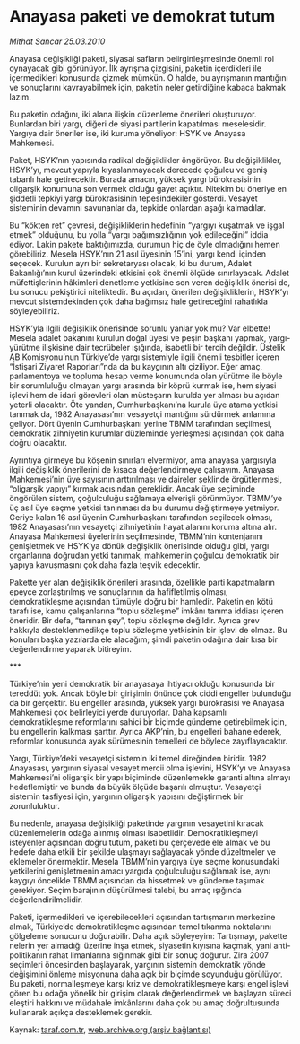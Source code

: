# Anayasa paketi ve demokrat tutum

*Mithat Sancar 25.03.2010*

<div class="yazi"><p>Anayasa değişikliği paketi, siyasal safların belirginleşmesinde önemli rol oynayacak gibi görünüyor. İlk ayrışma çizgisini, paketin içerdikleri ile içermedikleri konusunda çizmek mümkün. O halde, bu ayrışmanın mantığını ve sonuçlarını kavrayabilmek için, paketin neler getirdiğine kabaca bakmak lazım.</p>
<p>Bu paketin odağını, iki alana ilişkin düzenleme önerileri oluşturuyor. Bunlardan biri yargı, diğeri de siyasi partilerin kapatılması meselesidir. Yargıya dair öneriler ise, iki kuruma yöneliyor: HSYK ve Anayasa Mahkemesi.</p>
<p>Paket, HSYK’nın yapısında radikal değişiklikler öngörüyor. Bu değişiklikler, HSYK’yı, mevcut yapıyla kıyaslanmayacak derecede çoğulcu ve geniş tabanlı hale getirecektir. Burada amacın, yüksek yargı bürokrasisinin oligarşik konumuna son vermek olduğu gayet açıktır. Nitekim bu öneriye en şiddetli tepkiyi yargı bürokrasisinin tepesindekiler gösterdi. Vesayet sisteminin devamını savunanlar da, tepkide onlardan aşağı kalmadılar.</p>
<p>Bu “kökten ret” çevresi, değişikliklerin hedefinin “yargıyı kuşatmak ve işgal etmek” olduğunu, bu yolla “yargı bağımsızlığının yok edileceğini” iddia ediyor. Lakin pakete baktığımızda, durumun hiç de öyle olmadığını hemen görebiliriz. Mesela HSYK’nın 21 asıl üyesinin 15’ini, yargı kendi içinden seçecek. Kurulun ayrı bir sekretaryası olacak, ki bu durum, Adalet Bakanlığı’nın kurul üzerindeki etkisini çok önemli ölçüde sınırlayacak. Adalet müfettişlerinin hâkimleri denetleme yetkisine son veren değişiklik önerisi de, bu sonucu pekiştirici niteliktedir. Bu açıdan, önerilen değişikliklerin, HSYK’yı mevcut sistemdekinden çok daha bağımsız hale getireceğini rahatlıkla söyleyebiliriz. </p>
<p>HSYK’yla ilgili değişiklik önerisinde sorunlu yanlar yok mu? Var elbette! Mesela adalet bakanını kurulun doğal üyesi ve peşin başkanı yapmak, yargı-yürütme ilişkisine dair tecrübeler ışığında, isabetli bir tercih değildir. Üstelik AB Komisyonu’nun Türkiye’de yargı sistemiyle ilgili önemli tesbitler içeren “İstişari Ziyaret Raporları”nda da bu kaygının altı çiziliyor. Eğer amaç, parlamentoya ve topluma hesap verme konumunda olan yürütme ile böyle bir sorumluluğu olmayan yargı arasında bir köprü kurmak ise, hem siyasi işlevi hem de idari görevleri olan müsteşarın kurulda yer alması bu açıdan yeterli olacaktır. Öte yandan, Cumhurbaşkanı’na kurula üye atama yetkisi tanımak da, 1982 Anayasası’nın vesayetçi mantığını sürdürmek anlamına geliyor. Dört üyenin Cumhurbaşkanı yerine TBMM tarafından seçilmesi, demokratik zihniyetin kurumlar düzleminde yerleşmesi açısından çok daha doğru olacaktır.</p>
<p>Ayrıntıya girmeye bu köşenin sınırları elvermiyor, ama anayasa yargısıyla ilgili değişiklik önerilerini de kısaca değerlendirmeye çalışayım. Anayasa Mahkemesi’nin üye sayısının arttırılması ve daireler şeklinde örgütlenmesi, “oligarşik yapıyı” kırmak açısından gereklidir. Ancak üye seçiminde öngörülen sistem, çoğulculuğu sağlamaya elverişli görünmüyor. TBMM’ye üç asıl üye seçme yetkisi tanınması da bu durumu değiştirmeye yetmiyor. Geriye kalan 16 asıl üyenin Cumhurbaşkanı tarafından seçilecek olması, 1982 Anayasası’nın vesayetçi zihniyetinin hayat alanını koruma altına alır. Anayasa Mahkemesi üyelerinin seçilmesinde, TBMM’nin kontenjanını genişletmek ve HSYK’ya dönük değişiklik önerisinde olduğu gibi, yargı organlarına doğrudan yetki tanımak, mahkemenin çoğulcu demokratik bir yapıya kavuşmasını çok daha fazla teşvik edecektir. </p>
<p>Pakette yer alan değişiklik önerileri arasında, özellikle parti kapatmaların epeyce zorlaştırılmış ve sonuçlarının da hafifletilmiş olması, demokratikleşme açısından tümüyle doğru bir hamledir. Paketin en kötü tarafı ise, kamu çalışanlarına “toplu sözleşme” imkânı tanıma iddiası içeren öneridir. Bir defa, “tanınan şey”, toplu sözleşme değildir. Ayrıca grev hakkıyla desteklenmedikçe toplu sözleşme yetkisinin bir işlevi de olmaz. Bu konuları başka yazılarda ele alacağım; şimdi paketin odağına dair kısa bir değerlendirme yaparak bitireyim.</p>
<p>***</p>
<p>Türkiye’nin yeni demokratik bir anayasaya ihtiyacı olduğu konusunda bir tereddüt yok. Ancak böyle bir girişimin önünde çok ciddi engeller bulunduğu da bir gerçektir. Bu engeller arasında, yüksek yargı bürokrasisi ve Anayasa Mahkemesi çok belirleyici yerde duruyorlar. Daha kapsamlı demokratikleşme reformlarını sahici bir biçimde gündeme getirebilmek için, bu engellerin kalkması şarttır. Ayrıca AKP’nin, bu engelleri bahane ederek, reformlar konusunda ayak sürümesinin temelleri de böylece zayıflayacaktır.</p>
<p>Yargı, Türkiye’deki vesayetçi sistemin iki temel direğinden biridir. 1982 Anayasası, yargının siyasal vesayet mercii olma işlevini, HSYK’yı ve Anayasa Mahkemesi’ni oligarşik bir yapı biçiminde düzenlemekle garanti altına almayı hedeflemiştir ve bunda da büyük ölçüde başarılı olmuştur. Vesayetçi sistemin tasfiyesi için, yargının oligarşik yapısını değiştirmek bir zorunluluktur.</p>
<p>Bu nedenle, anayasa değişikliği paketinde yargının vesayetini kıracak düzenlemelerin odağa alınmış olması isabetlidir. Demokratikleşmeyi isteyenler açısından doğru tutum, paketi bu çerçevede ele almak ve bu hedefe daha etkili bir şekilde ulaşmayı sağlayacak yönde düzeltmeler ve eklemeler önermektir. Mesela TBMM’nin yargıya üye seçme konusundaki yetkilerini genişletmenin amacı yargıda çoğulculuğu sağlamak ise, aynı kaygıyı öncelikle TBMM açısından da hissetmek ve gündeme taşımak gerekiyor. Seçim barajının düşürülmesi talebi, bu amaç ışığında değerlendirilmelidir. </p>
<p>Paketi, içermedikleri ve içerebilecekleri açısından tartışmanın merkezine almak, Türkiye’de demokratikleşme açısından temel tıkanma noktalarını gölgeleme sonucunu doğurabilir. Daha açık söyleyeyim: Tartışmayı, pakette nelerin yer almadığı üzerine inşa etmek, siyasetin kıyısına kaçmak, yani anti-politikanın rahat limanlarına sığınmak gibi bir sonuç doğurur. Zira 2007 seçimleri öncesinden başlayarak, yargının sistemin demokratik yönde değişimini önleme misyonuna daha açık bir biçimde soyunduğu görülüyor. Bu paketi, normalleşmeye karşı kriz ve demokratikleşmeye karşı engel işlevi gören bu odağa yönelik bir girişim olarak değerlendirmek ve başlayan süreci eleştiri hakkını ve müdahale imkânlarını daha çok bu amaç doğrultusunda kullanarak açıkça desteklemek gerekir.</p></div>

Kaynak: [taraf.com.tr](http://www.taraf.com.tr:80/makale/10609.htm), [web.archive.org (arşiv bağlantısı)](http://web.archive.org/web/20100329002541/http://www.taraf.com.tr:80/makale/10609.htm)
